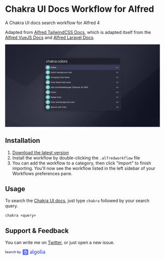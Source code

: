 # Chakra UI Docs Workflow for Alfred

A Chakra UI docs search workflow for Alfred 4

Adapted from [Alfred TailwindCSS Docs](https://github.com/clnt/alfred-tailwindcss-docs), which is adapted itself from the [Alfred VueJS Docs](https://github.com/vmitchell85/alfred-vuejs-docs) and [Alfred Laravel Docs](https://github.com/tillkruss/alfred-laravel-docs).

![Screenshot](screenshot.jpg)

## Installation

1. [Download the latest version](https://github.com/wirtzdan/alfred-chakra-ui-docs/releases)
2. Install the workflow by double-clicking the `.alfredworkflow` file
3. You can add the workflow to a category, then click "Import" to finish importing. You'll now see the workflow listed in the left sidebar of your Workflows preferences pane.

## Usage

To search the [Chakra UI docs](https://chakra-ui.com/docs/getting-started), just type `chakra` followed by your search query.

```
chakra <query>
```

## Support & Feedback

You can write me on [Twitter](https://twitter.com/wirtzdan/), or just open a new issue.

![Search by Algolia](algolia.png)
